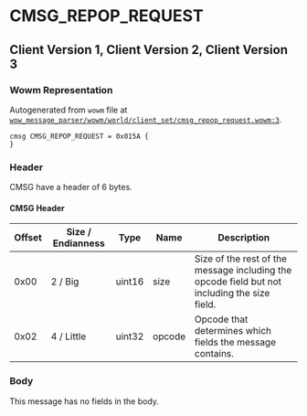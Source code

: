 # CMSG_REPOP_REQUEST

## Client Version 1, Client Version 2, Client Version 3

### Wowm Representation

Autogenerated from `wowm` file at [`wow_message_parser/wowm/world/client_set/cmsg_repop_request.wowm:3`](https://github.com/gtker/wow_messages/tree/main/wow_message_parser/wowm/world/client_set/cmsg_repop_request.wowm#L3).
```rust,ignore
cmsg CMSG_REPOP_REQUEST = 0x015A {
}
```
### Header

CMSG have a header of 6 bytes.

#### CMSG Header

| Offset | Size / Endianness | Type   | Name   | Description |
| ------ | ----------------- | ------ | ------ | ----------- |
| 0x00   | 2 / Big           | uint16 | size   | Size of the rest of the message including the opcode field but not including the size field.|
| 0x02   | 4 / Little        | uint32 | opcode | Opcode that determines which fields the message contains.|

### Body

This message has no fields in the body.

